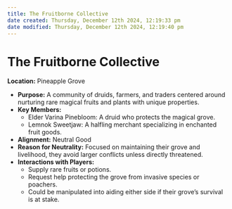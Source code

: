 ```yaml
---
title: The Fruitborne Collective
date created: Thursday, December 12th 2024, 12:19:33 pm
date modified: Thursday, December 12th 2024, 12:19:40 pm
---
```

# The Fruitborne Collective
**Location:** Pineapple Grove

- **Purpose:** A community of druids, farmers, and traders centered around nurturing rare magical fruits and plants with unique properties.
- **Key Members:**
    - Elder Varina Pinebloom: A druid who protects the magical grove.
    - Lemnok Sweetjaw: A halfling merchant specializing in enchanted fruit goods.
- **Alignment:** Neutral Good
- **Reason for Neutrality:** Focused on maintaining their grove and livelihood, they avoid larger conflicts unless directly threatened.
- **Interactions with Players:**
    - Supply rare fruits or potions.
    - Request help protecting the grove from invasive species or poachers.
    - Could be manipulated into aiding either side if their grove’s survival is at stake.